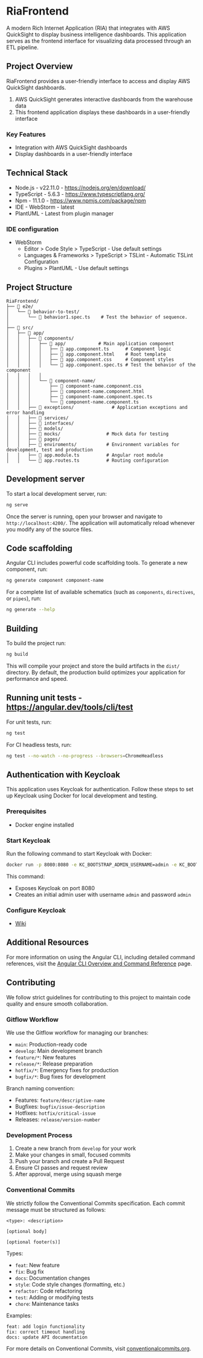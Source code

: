 # RiaFrontend

A modern Rich Internet Application (RIA) that integrates with AWS QuickSight to display business intelligence dashboards. This application serves as the frontend interface for visualizing data processed through an ETL pipeline.

## Project Overview

RiaFrontend provides a user-friendly interface to access and display AWS QuickSight dashboards.

1. AWS QuickSight generates interactive dashboards from the warehouse data
2. This frontend application displays these dashboards in a user-friendly interface

### Key Features

- Integration with AWS QuickSight dashboards
- Display dashboards in a user-friendly interface

## Technical Stack

- Node.js - v22.11.0 - https://nodejs.org/en/download/
- TypeScript - 5.6.3 - https://www.typescriptlang.org/
- Npm - 11.1.0 - https://www.npmjs.com/package/npm
- IDE - WebStorm - latest
- PlantUML - Latest from plugin manager

### IDE configuration

- WebStorm
  - Editor > Code Style > TypeScript - Use default settings
  - Languages & Frameworks > TypeScript > TSLint - Automatic TSLint Configuration
  - Plugins > PlantUML - Use default settings

## Project Structure

```text
RiaFrontend/
├── 📁 e2e/
│   └── 📁 behavior-to-test/
│       └── 📄 behavior1.spec.ts    # Test the behavior of sequence.
│
├── 📁 src/
│   ├── 📁 app/
│   │   ├── 📁 components/
│   │   │   ├── 📁 app/            # Main application component
│   │   │   │   ├── 📄 app.component.ts      # Component logic
│   │   │   │   ├── 📄 app.component.html    # Root template
│   │   │   │   ├── 📄 app.component.css     # Component styles
│   │   │   │   └── 📄 app.component.spec.ts # Test the behavior of the component
│   │   │   │
│   │   │   └── 📁 component-name/
│   │   │       ├── 📄 component-name.component.css
│   │   │       ├── 📄 component-name.component.html
│   │   │       ├── 📄 component-name.component.spec.ts
│   │   │       └── 📄 component-name.component.ts
│   │   ├── 📁 exceptions/              # Application exceptions and error handling
│   │   ├── 📁 services/
│   │   ├── 📁 interfaces/
│   │   ├── 📁 models/
│   │   ├── 📁 mocks/                 # Mock data for testing
│   │   ├── 📁 pages/
│   │   ├── 📁 enviroments/           # Environment variables for development, test and production
│   │   ├── 📄 app.module.ts          # Angular root module
│   │   └── 📄 app.routes.ts          # Routing configuration

```

## Development server

To start a local development server, run:

```bash
ng serve
```

Once the server is running, open your browser and navigate to `http://localhost:4200/`. The application will automatically reload whenever you modify any of the source files.

## Code scaffolding

Angular CLI includes powerful code scaffolding tools. To generate a new component, run:

```bash
ng generate component component-name
```

For a complete list of available schematics (such as `components`, `directives`, or `pipes`), run:

```bash
ng generate --help
```

## Building

To build the project run:

```bash
ng build
```

This will compile your project and store the build artifacts in the `dist/` directory. By default, the production build optimizes your application for performance and speed.

## Running unit tests - https://angular.dev/tools/cli/test

For unit tests, run:

```bash
ng test
```

For CI headless tests, run:

```bash
ng test --no-watch --no-progress --browsers=ChromeHeadless
```

## Authentication with Keycloak

This application uses Keycloak for authentication. Follow these steps to set up Keycloak using Docker for local development and testing.

### Prerequisites

- Docker engine installed

### Start Keycloak

Run the following command to start Keycloak with Docker:

```bash
docker run -p 8080:8080 -e KC_BOOTSTRAP_ADMIN_USERNAME=admin -e KC_BOOTSTRAP_ADMIN_PASSWORD=admin quay.io/keycloak/keycloak:26.1.3 start-dev
```

This command:

- Exposes Keycloak on port 8080
- Creates an initial admin user with username `admin` and password `admin`

### Configure Keycloak

- [Wiki](https://github.com/CPNV-ES-BI1-RIA2-ETL-INTERNAL-SOURCE/INTERNAL-SOURCE-FRONT-END/wiki/Authentication-service)

## Additional Resources

For more information on using the Angular CLI, including detailed command references, visit the [Angular CLI Overview and Command Reference](https://angular.dev/tools/cli) page.

## Contributing

We follow strict guidelines for contributing to this project to maintain code quality and ensure smooth collaboration.

### Gitflow Workflow

We use the Gitflow workflow for managing our branches:

- `main`: Production-ready code
- `develop`: Main development branch
- `feature/*`: New features
- `release/*`: Release preparation
- `hotfix/*`: Emergency fixes for production
- `bugfix/*`: Bug fixes for development

Branch naming convention:

- Features: `feature/descriptive-name`
- Bugfixes: `bugfix/issue-description`
- Hotfixes: `hotfix/critical-issue`
- Releases: `release/version-number`

### Development Process

1. Create a new branch from `develop` for your work
2. Make your changes in small, focused commits
3. Push your branch and create a Pull Request
4. Ensure CI passes and request review
5. After approval, merge using squash merge

### Conventional Commits

We strictly follow the Conventional Commits specification. Each commit message must be structured as follows:

```
<type>: <description>

[optional body]

[optional footer(s)]
```

Types:

- `feat`: New feature
- `fix`: Bug fix
- `docs`: Documentation changes
- `style`: Code style changes (formatting, etc.)
- `refactor`: Code refactoring
- `test`: Adding or modifying tests
- `chore`: Maintenance tasks

Examples:

```
feat: add login functionality
fix: correct timeout handling
docs: update API documentation
```

For more details on Conventional Commits, visit [conventionalcommits.org](https://www.conventionalcommits.org/).
